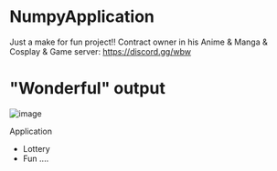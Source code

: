 # NumpyApplication
Just a make for fun project!! Contract owner in his Anime &amp; Manga &amp; Cosplay &amp; Game server: https://discord.gg/wbw

# "Wonderful" output

![image](https://user-images.githubusercontent.com/57854962/216457854-0b925fc2-d472-4d62-9809-7c4b97fa57ef.png)

Application 
- Lottery 
- Fun 
....
